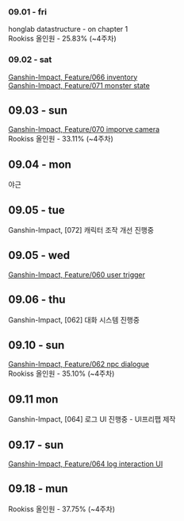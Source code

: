 ### 09.01 - fri

honglab datastructure - on chapter 1<br>
Rookiss 올인원 - 25.83% (~4주차)

### 09.02 - sat

[Ganshin-Impact, Feature/066 inventory](https://github.com/eugene-doobu/Ganshin-Impact/pull/122)<br>
[Ganshin-Impact, Feature/071 monster state](https://github.com/eugene-doobu/Ganshin-Impact/pull/123)

## 09.03 - sun
[Ganshin-Impact, Feature/070 imporve camera](https://github.com/eugene-doobu/Ganshin-Impact/pull/124)<br>
Rookiss 올인원 - 33.11% (~4주차)

## 09.04 - mon
야근

## 09.05 - tue
Ganshin-Impact, [072] 캐릭터 조작 개선 진행중<br>

## 09.05 - wed
[Ganshin-Impact, Feature/060 user trigger](https://github.com/eugene-doobu/Ganshin-Impact/pull/125)<br>

## 09.06 - thu
Ganshin-Impact, [062] 대화 시스템 진행중

## 09.10 - sun
[Ganshin-Impact, Feature/062 npc dialogue](https://github.com/eugene-doobu/Ganshin-Impact/pull/126)<br>
Rookiss 올인원 - 35.10% (~4주차)

## 09.11 mon
Ganshin-Impact, [064] 로그 UI 진행중 - UI프리팹 제작

## 09.17 - sun
[Ganshin-Impact, Feature/064 log interaction UI](https://github.com/eugene-doobu/Ganshin-Impact/pull/127)<br>

## 09.18 - mun
Rookiss 올인원 - 37.75% (~4주차)
